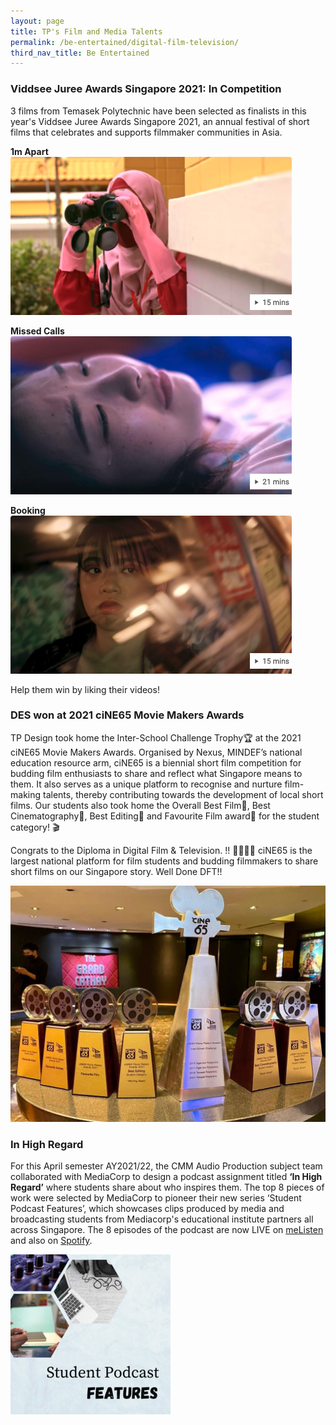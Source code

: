 ```yaml
---
layout: page
title: TP's Film and Media Talents
permalink: /be-entertained/digital-film-television/
third_nav_title: Be Entertained
---
```

### Viddsee Juree Awards Singapore 2021: In Competition
3 films from Temasek Polytechnic have been selected as finalists in this year's Viddsee Juree Awards Singapore 2021, an annual festival of short films that celebrates and supports filmmaker communities in Asia.

**1m Apart**
[![1m Apart](/images/1mApart.png)](https://www.viddsee.com/video/1m-apart/0r06k?channel=juree&edition=singapore2021&playlist=in-competition)

**Missed Calls**
[![Missed Calls](/images/MissedCalls.png)](https://www.viddsee.com/video/missed-calls/1jxzw?channel=juree&edition=singapore2021&playlist=in-competition)

**Booking**
[![Booking](/images/Booking.png)](https://www.viddsee.com/video/booking/l4b4s?channel=juree&edition=singapore2021&playlist=in-competition)


Help them win by liking their videos!

### DES won at 2021 ciNE65 Movie Makers Awards
TP Design took home the Inter-School Challenge Trophy🏆  at the 2021 ciNE65 Movie Makers Awards. Organised by Nexus, MINDEF’s national education resource arm, ciNE65 is a biennial short film competition for budding film enthusiasts to share and reflect what Singapore means to them. It also serves as a unique platform to recognise and nurture film-making talents, thereby contributing towards the development of local short films. Our students also took home the Overall Best Film🏅, Best Cinematography🏅, Best Editing🏅 and Favourite Film award🏅 for the student category! ⁣🎬

Congrats to the Diploma in Digital Film & Television. !! 👏👏👏🏼  ciNE65 is the largest national platform for film students and budding filmmakers to share short films on our Singapore story. Well Done DFT!!

![2021 ciNE65 Movie Makers Awards](/images/ciNE65_Movie_Makers_Awards.png)

### In High Regard
For this April semester AY2021/22, the CMM Audio Production subject team collaborated with MediaCorp to design a podcast assignment titled **‘In High Regard’** where students share about who inspires them.
The top 8 pieces of work were selected by MediaCorp to pioneer their new series ‘Student Podcast Features’, which showcases clips produced by media and broadcasting students from Mediacorp's educational institute partners all across Singapore.
The 8 episodes of the podcast are now LIVE on [meListen](https://bit.ly/CMMonMeListen) and also on [Spotify](https://bit.ly/CMMonSpotify).

![Alt text for image on Isomer site](/images/BeEntertained-CMMpodcast.jpg)
